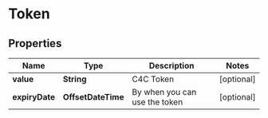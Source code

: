 

# Token


## Properties

| Name | Type | Description | Notes |
|------------ | ------------- | ------------- | -------------|
|**value** | **String** | C4C Token |  [optional] |
|**expiryDate** | **OffsetDateTime** | By when you can use the token |  [optional] |



